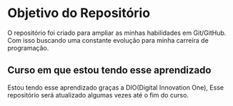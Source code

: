 # Objetivo do Repositório

O repositório foi criado para ampliar as minhas habilidades em Git/GitHub.
Com isso buscando uma constante evolução para minha carreira de programação.

## Curso em que estou tendo esse aprendizado

Estou tendo esse aprendizado graças a DIO(Digital Innovation One),
Esse repositório será atualizado algumas vezes até o fim do curso.